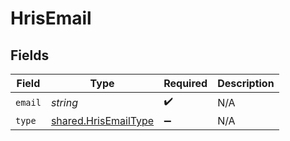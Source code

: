 # HrisEmail


## Fields

| Field                                                        | Type                                                         | Required                                                     | Description                                                  |
| ------------------------------------------------------------ | ------------------------------------------------------------ | ------------------------------------------------------------ | ------------------------------------------------------------ |
| `email`                                                      | *string*                                                     | :heavy_check_mark:                                           | N/A                                                          |
| `type`                                                       | [shared.HrisEmailType](../../models/shared/hrisemailtype.md) | :heavy_minus_sign:                                           | N/A                                                          |